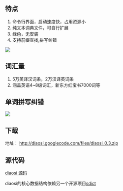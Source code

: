 ## 特点 ##
  1. 命令行界面，启动速度快，占用资源小
  1. 纯文本词典文件，可自行扩展
  1. 绿色，无安装
  1. 支持前缀查找,拼写纠错

<img src='http://diaosi.googlecode.com/files/%E6%97%A0%E6%A0%87%E9%A2%98.jpg' />

## 词汇量 ##
  1. 5万英译汉词条，2万汉译英词条
  1. 涵盖英语4~8级词汇，新东方红宝书7000词等

## 单词拼写纠错 ##

<img src='http://diaosi.googlecode.com/files/correct.jpg' />

## 下载 ##

地址： http://diaosi.googlecode.com/files/diaosi_0.3.zip

## 源代码 ##

[diaosi 源码](https://diaosi.googlecode.com/svn/trunk/)

diaosi的核心数据结构依赖另一个开源项目[sdict](http://code.google.com/p/sdict)


